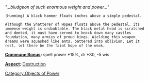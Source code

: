 *"...bludgeon of such enormous weight and power..."*

`(Humming) A black hammer floats inches above a simple pedestal.`

`Although the Shatterer of Hopes floats above the pedestal, its`  
`immense weight is undoubtable. The black metal head is scratched`  
`and dented, it must have served to knock down many castles`  
`foundation, many armies of proud kings. Wielding this weapon`  
`dreams were squashed like ants, battered into oblivion. Let it`  
`rest, let there be the faint hope of the weak.`

**[Commune Bonus](Commune "wikilink"):** spell power +15%, dr +30, -5
wis

**[Aspect](:Category:Aspects "wikilink"):** [
Destruction](Aspect_-_Destruction "wikilink")

[Category:Objects of Power](Category:Objects_of_Power "wikilink")
